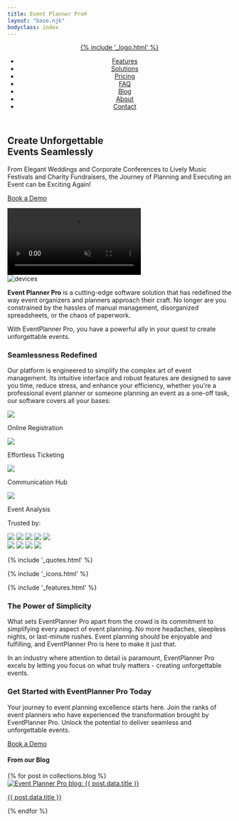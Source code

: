 ```yaml
---
title: Event Planner Pro®
layout: "base.njk"
bodyclass: index
---
```


<header><div><a href="/" class="home"><div class="logotype">{% include '_logo.html' %}</div></a>

<nav class="menu"><ul>
	<li><a href="#">Features</a></li>
	<li><a href="#">Solutions</a></li>
	<li><a href="#">Pricing</a></li>
	<li><a href="#">FAQ</a></li>
	<li><a href="#blog">Blog</a></li>
	<li><a href="#">About</a></li>
	<li><a href="#">Contact</a></li>
</ul></nav>
<div class="menu-btn">
	<div class="bar bar1"></div>
	<div class="bar bar2"></div>
	<div class="bar bar3"></div>
</div>

</div></header>

<div class="splash">
<div class="uk-cover-container uk-inline">
<h2 class="tagline"><span>Create</span> <span>Unforgettable</span> <br> <span>Events</span> <span>Seamlessly</span></h2>
<p class="subtitle">From Elegant Weddings and Corporate Conferences to Lively Music Festivals and Charity Fundraisers, the Journey of Planning and Executing an Event can be Exciting Again!</p>
<p class="download"><a href="#"><span>Book a Demo</span></a></p>
<div class="mask"></div>
<video class="video" style="background-color:#237; z-index:-2;" autoplay loop muted playsinline uk-cover><source src="https://rafael.app/epp.mp4" type="video/mp4" /><source src="https://rafael.app/epp.ogv" type="video/ogg" /></video>
<div class="devices"><img src="img/devices.png" alt="devices" uk-parallax="y: -50"></div>
</div>
</div>

<div class="uk-container intro">
<div uk-grid>
<div class="uk-width-1-5@s"></div>
<div class="uk-width-3-5@s">
<p><b>Event Planner Pro</b> is a cutting-edge software solution that has redefined the way event organizers and planners approach their craft. No longer are you constrained by the hassles of manual management, disorganized spreadsheets, or the chaos of paperwork.</p>
<p>With EventPlanner Pro, you have a powerful ally in your quest to create unforgettable events.</p>
<h3 class="g">Seamlessness Redefined</h3>
<p>Our platform is engineered to simplify the complex art of event management. Its intuitive interface and robust features are designed to save you time, reduce stress, and enhance your efficiency, whether you're a professional event planner or someone planning an event as a one-off task, our software covers all your bases:</p>
<div class="uk-width-1-5@s"></div>
</div>
</div>
</div>


<div class="uk-container areas">
<div class="uk-grid-medium" uk-grid>
	<div class="uk-width-1-4@s uk-width-1-2 uk-text-center"><span>
		<img src="./img/icons/guest.svg">
		<p>Online Registration</p>
	</span></div>
	<div class="uk-width-1-4@s uk-width-1-2 uk-text-center"><span>
		<img src="./img/icons/ticket.svg">
		<p>Effortless Ticketing</p>
	</span></div>
	<div class="uk-width-1-4@s uk-width-1-2 uk-text-center"><span>
		<img src="./img/icons/hub.svg">
		<p>Communication Hub</p>
	</span></div>
	<div class="uk-width-1-4@s uk-width-1-2 uk-text-center"><span>
		<img src="./img/icons/data.svg">
		<p>Event Analysis</p>
	</span></div>
</div>
</div>

<div class="brands">
	<p>Trusted by:</p>
	<img src="./img/brand/basset-events.svg">
	<img src="./img/brand/blackrock.svg">
	<img src="./img/brand/colin-cowie.svg">
	<img src="./img/brand/elle.svg">
	<img src="./img/brand/hilton.svg"><br>
	<img src="./img/brand/mkg.svg">
	<img src="./img/brand/vogue.svg">
	<img src="./img/brand/w-hotels.svg">
	<img src="./img/brand/wonderland.png">
</div>

{% include '_quotes.html' %}

<div class="icons">
{% include '_icons.html' %}
</div>

{% include '_features.html' %}

<div class="uk-container uk-margin-large-bottom intro">
<div uk-grid>
<div class="uk-width-1-5@s"></div>
<div class="uk-width-3-5@s">
<h3 class="g">The Power of Simplicity</h3>
<p>What sets EventPlanner Pro apart from the crowd is its commitment to simplifying every aspect of event planning. No more headaches, sleepless nights, or last-minute rushes. Event planning should be enjoyable and fulfilling, and EventPlanner Pro is here to make it just that.</p>
<p>In an industry where attention to detail is paramount, EventPlanner Pro excels by letting you focus on what truly matters - creating unforgettable events.</p>
<h3 class="g">Get Started with EventPlanner Pro Today</h3>
<p>Your journey to event planning excellence starts here. Join the ranks of event planners who have experienced the transformation brought by EventPlanner Pro. Unlock the potential to deliver seamless and unforgettable events.</p>
<p class="cta"><a href="#" class="uk-button uk-button-primary">Book a Demo</a></p>
<div class="uk-width-1-5@s"></div>
</div>
</div>
</div>

<a name="blog"></a>

<div class="blog">
<div class="uk-container">
<div uk-grid>
<div class="uk-width-1-1 uk-margin-small-bottom"><h4 class="g">From our Blog</h4></div>
{% for post in collections.blog %}
<div class="uk-width-1-3@s uk-text-center"><a href="{{ post.url }}">
	<img src="{{ post.data.image }}" alt="Event Planner Pro blog: {{ post.data.title }}">
	<p>{{ post.data.title }}</p>
</a></div>
{% endfor %}
</div>
</div>
</div>